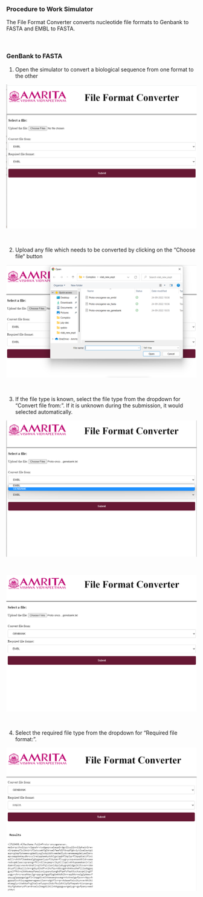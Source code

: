 ### Procedure to Work Simulator

The File Format Converter converts nucleotide file formats to Genbank to FASTA and EMBL to FASTA.

&nbsp;
### GenBank to FASTA

1.	Open the simulator to convert a biological sequence from one format to the other

<img src="images/11.png" title="" />

 &nbsp;

 
2.	Upload any file which needs to be converted by clicking on the “Choose file“ button

<img src="images/2.png" title="" />

 &nbsp;
 
3.	If the file type is known, select the file type from the dropdown for “Convert file from:”. If it is unknown during the submission, it would selected automatically.
 
<img src="images/3.png" title="" />

 &nbsp;
 
<img src="images/4.png" title="" />

 &nbsp;


4.	Select the required file type from the dropdown for “Required file format:”. 
 
 <img src="images/5.png" title="" />

 &nbsp;


